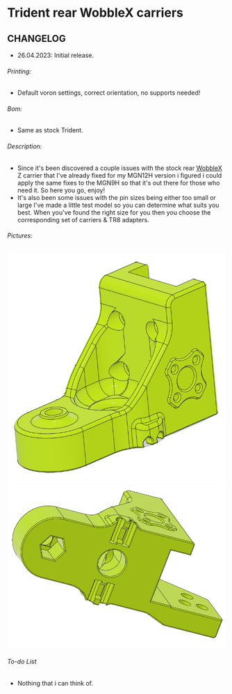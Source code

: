 # Trident rear WobbleX carriers
## CHANGELOG
- 26.04.2023: Initial release.

###### Printing:
- Default voron settings, correct orientation, no supports needed!

###### Bom:
- Same as stock Trident.

###### Description:
- Since it's been discovered a couple issues with the stock rear [WobbleX](https://github.com/MirageC79/Interfaces-for-WobbleX-integration/tree/main/Voron/Trident) Z carrier that I've already fixed for my MGN12H version i figured i could apply the same fixes to the MGN9H so that it's out there for those who need it. So here you go, enjoy!
- It's also been some issues with the pin sizes being either too small or large I've made a little test model so you can determine what suits you best. When you've found the right size for you then you choose the corresponding set of carriers & TR8 adapters.

###### Pictures:
![](./pics/1.png)
![](./pics/2.png)

###### To-do List
- Nothing that i can think of.
